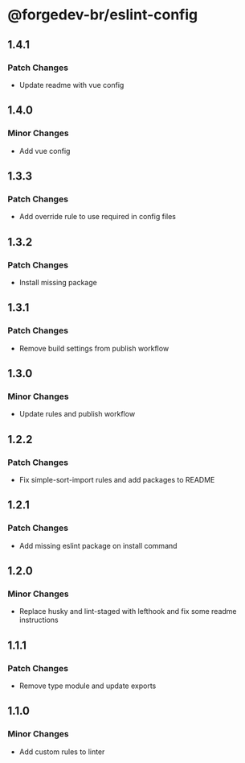# @forgedev-br/eslint-config

## 1.4.1

### Patch Changes

- Update readme with vue config

## 1.4.0

### Minor Changes

- Add vue config

## 1.3.3

### Patch Changes

- Add override rule to use required in config files

## 1.3.2

### Patch Changes

- Install missing package

## 1.3.1

### Patch Changes

- Remove build settings from publish workflow

## 1.3.0

### Minor Changes

- Update rules and publish workflow

## 1.2.2

### Patch Changes

- Fix simple-sort-import rules and add packages to README

## 1.2.1

### Patch Changes

- Add missing eslint package on install command

## 1.2.0

### Minor Changes

- Replace husky and lint-staged with lefthook and fix some readme instructions

## 1.1.1

### Patch Changes

- Remove type module and update exports

## 1.1.0

### Minor Changes

- Add custom rules to linter
